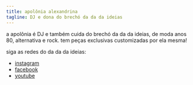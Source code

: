```yaml
---
title: apolônia alexandrina
tagline: DJ e dona do brechó da da da ideias
---
```

a apolônia é DJ e também cuida do brechó da da da ideias, de moda anos 80, alternativa e rock. tem peças exclusivas customizadas por ela mesma!

siga as redes do da da da ideias:
* [instagram](https://www.instagram.com/dadadaideias/)
* [facebook](https://www.facebook.com/dadadaideias/)
* [youtube](https://www.youtube.com/channel/UCYRinQn4qcUim8RWp7CzKkg)